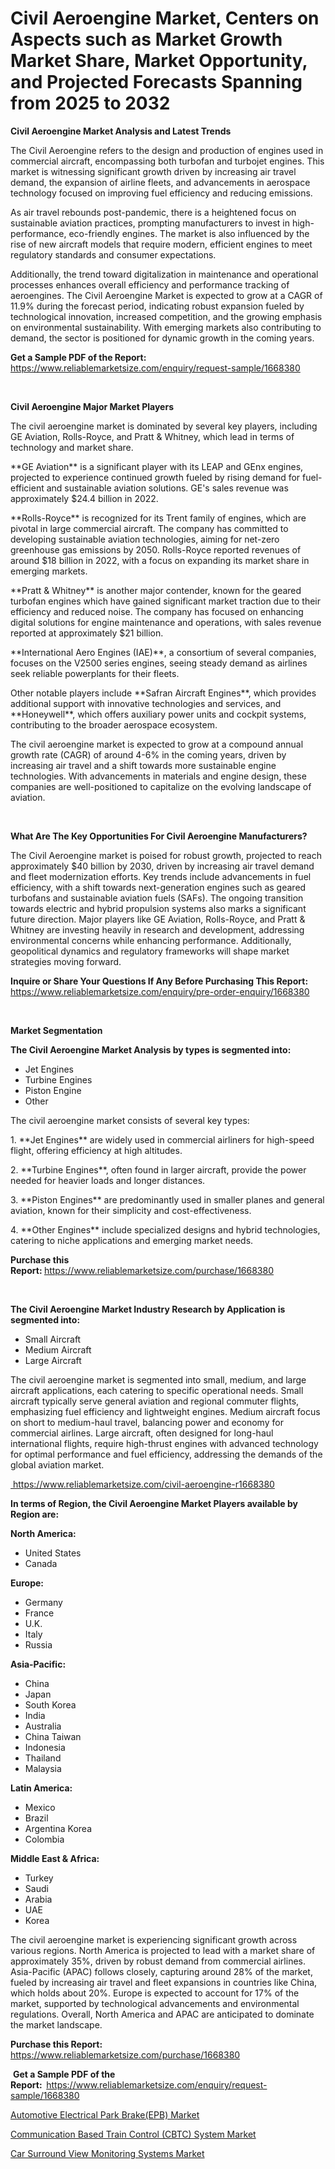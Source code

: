<p><h1>Civil Aeroengine Market, Centers on Aspects such as Market Growth Market Share, Market Opportunity, and Projected Forecasts Spanning from 2025 to 2032</h1></p><p><strong>Civil Aeroengine Market Analysis and Latest Trends</strong></p>
<p><p>The Civil Aeroengine refers to the design and production of engines used in commercial aircraft, encompassing both turbofan and turbojet engines. This market is witnessing significant growth driven by increasing air travel demand, the expansion of airline fleets, and advancements in aerospace technology focused on improving fuel efficiency and reducing emissions. </p><p>As air travel rebounds post-pandemic, there is a heightened focus on sustainable aviation practices, prompting manufacturers to invest in high-performance, eco-friendly engines. The market is also influenced by the rise of new aircraft models that require modern, efficient engines to meet regulatory standards and consumer expectations. </p><p>Additionally, the trend toward digitalization in maintenance and operational processes enhances overall efficiency and performance tracking of aeroengines. The Civil Aeroengine Market is expected to grow at a CAGR of 11.9% during the forecast period, indicating robust expansion fueled by technological innovation, increased competition, and the growing emphasis on environmental sustainability. With emerging markets also contributing to demand, the sector is positioned for dynamic growth in the coming years.</p></p>
<p><strong>Get a Sample PDF of the Report:&nbsp;</strong> <a href="https://www.reliablemarketsize.com/enquiry/request-sample/1668380?utm_campaign=2005&utm_medium=2&utm_source=Github&utm_content=ia&utm_term=31032025&utm_id=civil-aeroengine">https://www.reliablemarketsize.com/enquiry/request-sample/1668380</a></p>
<p>&nbsp;</p>
<p><strong>Civil Aeroengine Major Market Players</strong></p>
<p><p>The civil aeroengine market is dominated by several key players, including GE Aviation, Rolls-Royce, and Pratt & Whitney, which lead in terms of technology and market share. </p><p>**GE Aviation** is a significant player with its LEAP and GEnx engines, projected to experience continued growth fueled by rising demand for fuel-efficient and sustainable aviation solutions. GE's sales revenue was approximately $24.4 billion in 2022. </p><p>**Rolls-Royce** is recognized for its Trent family of engines, which are pivotal in large commercial aircraft. The company has committed to developing sustainable aviation technologies, aiming for net-zero greenhouse gas emissions by 2050. Rolls-Royce reported revenues of around $18 billion in 2022, with a focus on expanding its market share in emerging markets.</p><p>**Pratt & Whitney** is another major contender, known for the geared turbofan engines which have gained significant market traction due to their efficiency and reduced noise. The company has focused on enhancing digital solutions for engine maintenance and operations, with sales revenue reported at approximately $21 billion.</p><p>**International Aero Engines (IAE)**, a consortium of several companies, focuses on the V2500 series engines, seeing steady demand as airlines seek reliable powerplants for their fleets. </p><p>Other notable players include **Safran Aircraft Engines**, which provides additional support with innovative technologies and services, and **Honeywell**, which offers auxiliary power units and cockpit systems, contributing to the broader aerospace ecosystem.</p><p>The civil aeroengine market is expected to grow at a compound annual growth rate (CAGR) of around 4-6% in the coming years, driven by increasing air travel and a shift towards more sustainable engine technologies. With advancements in materials and engine design, these companies are well-positioned to capitalize on the evolving landscape of aviation.</p></p>
<p>&nbsp;</p>
<p><strong>What Are The Key Opportunities For Civil Aeroengine Manufacturers?</strong></p>
<p><p>The Civil Aeroengine market is poised for robust growth, projected to reach approximately $40 billion by 2030, driven by increasing air travel demand and fleet modernization efforts. Key trends include advancements in fuel efficiency, with a shift towards next-generation engines such as geared turbofans and sustainable aviation fuels (SAFs). The ongoing transition towards electric and hybrid propulsion systems also marks a significant future direction. Major players like GE Aviation, Rolls-Royce, and Pratt & Whitney are investing heavily in research and development, addressing environmental concerns while enhancing performance. Additionally, geopolitical dynamics and regulatory frameworks will shape market strategies moving forward.</p></p>
<p><strong>Inquire or Share Your Questions If Any Before Purchasing This Report:</strong> <a href="https://www.reliablemarketsize.com/enquiry/pre-order-enquiry/1668380?utm_campaign=2005&utm_medium=2&utm_source=Github&utm_content=ia&utm_term=31032025&utm_id=civil-aeroengine">https://www.reliablemarketsize.com/enquiry/pre-order-enquiry/1668380</a></p>
<p>&nbsp;</p>
<p><strong>Market Segmentation</strong></p>
<p><strong>The Civil Aeroengine Market Analysis by types is segmented into:</strong></p>
<p><ul><li>Jet Engines</li><li>Turbine Engines</li><li>Piston Engine</li><li>Other</li></ul></p>
<p><p>The civil aeroengine market consists of several key types: </p><p>1. **Jet Engines** are widely used in commercial airliners for high-speed flight, offering efficiency at high altitudes. </p><p>2. **Turbine Engines**, often found in larger aircraft, provide the power needed for heavier loads and longer distances. </p><p>3. **Piston Engines** are predominantly used in smaller planes and general aviation, known for their simplicity and cost-effectiveness. </p><p>4. **Other Engines** include specialized designs and hybrid technologies, catering to niche applications and emerging market needs.</p></p>
<p><strong>Purchase this Report:&nbsp;</strong><a href="https://www.reliablemarketsize.com/purchase/1668380?utm_campaign=2005&utm_medium=2&utm_source=Github&utm_content=ia&utm_term=31032025&utm_id=civil-aeroengine">https://www.reliablemarketsize.com/purchase/1668380</a></p>
<p>&nbsp;</p>
<p><strong>The Civil Aeroengine Market Industry Research by Application is segmented into:</strong></p>
<p><ul><li>Small Aircraft</li><li>Medium Aircraft</li><li>Large Aircraft</li></ul></p>
<p><p>The civil aeroengine market is segmented into small, medium, and large aircraft applications, each catering to specific operational needs. Small aircraft typically serve general aviation and regional commuter flights, emphasizing fuel efficiency and lightweight engines. Medium aircraft focus on short to medium-haul travel, balancing power and economy for commercial airlines. Large aircraft, often designed for long-haul international flights, require high-thrust engines with advanced technology for optimal performance and fuel efficiency, addressing the demands of the global aviation market.</p></p>
<p><a href="https://www.reliablemarketsize.com/civil-aeroengine-r1668380?utm_campaign=2005&utm_medium=2&utm_source=Github&utm_content=ia&utm_term=31032025&utm_id=civil-aeroengine">&nbsp;https://www.reliablemarketsize.com/civil-aeroengine-r1668380</a></p>
<p><strong>In terms of Region, the Civil Aeroengine Market Players available by Region are:</strong></p>
<p>
    <p> <strong> North America: </strong>
        <ul>
            <li>United States</li>
            <li>Canada</li>
        </ul>
        </p> 
    <p> <strong> Europe: </strong>
        <ul>
            <li>Germany</li>
            <li>France</li>
            <li>U.K.</li>
            <li>Italy</li>
            <li>Russia</li>
        </ul>
        </p> 
    <p> <strong> Asia-Pacific: </strong>
        <ul>
            <li>China</li>
            <li>Japan</li>
            <li>South Korea</li>
            <li>India</li>
            <li>Australia</li>
            <li>China Taiwan</li>
            <li>Indonesia</li>
            <li>Thailand</li>
            <li>Malaysia</li>
        </ul>
        </p> 
    <p> <strong> Latin America: </strong>
        <ul>
            <li>Mexico</li>
            <li>Brazil</li>
            <li>Argentina Korea</li>
            <li>Colombia</li>
        </ul>
        </p> 
    <p> <strong> Middle East & Africa: </strong>
        <ul>
            <li>Turkey</li>
            <li>Saudi</li>
            <li>Arabia</li>
            <li>UAE</li>
            <li>Korea</li>
        </ul>
    </p>
    </p>
<p><p>The civil aeroengine market is experiencing significant growth across various regions. North America is projected to lead with a market share of approximately 35%, driven by robust demand from commercial airlines. Asia-Pacific (APAC) follows closely, capturing around 28% of the market, fueled by increasing air travel and fleet expansions in countries like China, which holds about 20%. Europe is expected to account for 17% of the market, supported by technological advancements and environmental regulations. Overall, North America and APAC are anticipated to dominate the market landscape.</p></p>
<p><strong>Purchase this Report: </strong><a href="https://www.reliablemarketsize.com/purchase/1668380?utm_campaign=2005&utm_medium=2&utm_source=Github&utm_content=ia&utm_term=31032025&utm_id=civil-aeroengine">https://www.reliablemarketsize.com/purchase/1668380</a></p>
<p>&nbsp;<strong>Get a Sample PDF of the Report:&nbsp;&nbsp;</strong><a href="https://www.reliablemarketsize.com/enquiry/request-sample/1668380?utm_campaign=2005&utm_medium=2&utm_source=Github&utm_content=ia&utm_term=31032025&utm_id=civil-aeroengine">https://www.reliablemarketsize.com/enquiry/request-sample/1668380</a></p>
<p><strong></strong></p>
<p><p><a href="https://github.com/lylyparadise/Market-Research-Report-List-6/blob/main/automotive-electrical-park-brakeepb-market.md?utm_campaign=2005&utm_medium=2&utm_source=Github&utm_content=ia&utm_term=31032025&utm_id=civil-aeroengine">Automotive Electrical Park Brake(EPB) Market</a></p><p><a href="https://github.com/kohushamudo3/Market-Research-Report-List-1/blob/main/communication-based-train-control-cbtc-system-market.md?utm_campaign=2005&utm_medium=2&utm_source=Github&utm_content=ia&utm_term=31032025&utm_id=civil-aeroengine">Communication Based Train Control (CBTC) System Market</a></p><p><a href="https://github.com/myrieronays5/Market-Research-Report-List-1/blob/main/car-surround-view-monitoring-systems-market.md?utm_campaign=2005&utm_medium=2&utm_source=Github&utm_content=ia&utm_term=31032025&utm_id=civil-aeroengine">Car Surround View Monitoring Systems Market</a></p></p>